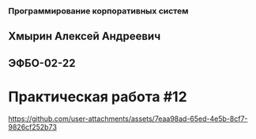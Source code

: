 ### Программирование корпоративных систем
## Хмырин Алексей Андреевич
## ЭФБО-02-22
# Практическая работа #12

https://github.com/user-attachments/assets/7eaa98ad-65ed-4e5b-8cf7-9826cf252b73

